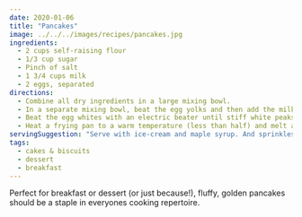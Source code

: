 ```yaml
---
date: 2020-01-06
title: "Pancakes"
image: ../../../images/recipes/pancakes.jpg
ingredients:
  - 2 cups self-raising flour
  - 1/3 cup sugar
  - Pinch of salt
  - 1 3/4 cups milk
  - 2 eggs, separated
directions:
  - Combine all dry ingredients in a large mixing bowl.
  - In a separate mixing bowl, beat the egg yolks and then add the milk. Once combined, add the mixture into the dry ingredients and mix well with a whisk.
  - Beat the egg whites with an electric beater until stiff white peaks form, then fold the whites into the batter.
  - Heat a frying pan to a warm temperature (less than half) and melt a small amount of butter to grease the pan. Pour small amounts of the batter into the pan and fry until bubbles rise to the tops, then flip over and cook until golden brown.
servingSuggestion: "Serve with ice-cream and maple syrup. And sprinkles. And chocolate topping. And fresh cut strawberries. And sliced banana. You get the idea."
tags:
  - cakes & biscuits
  - dessert
  - breakfast
---
```


Perfect for breakfast or dessert (or just because!), fluffy, golden pancakes should be a staple in everyones cooking repertoire.
